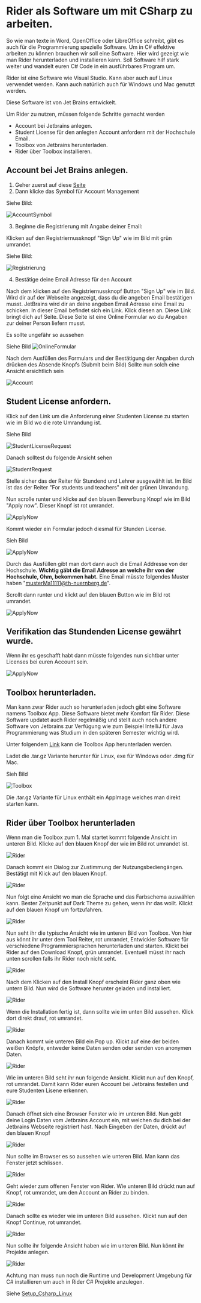 # Rider als Software um mit CSharp zu arbeiten.

So wie man texte in Word, OpenOffice oder LibreOffice schreibt, gibt es auch 
für die Programmierung spezielle Software. Um in C# effektive arbeiten zu können 
brauchen wir soll eine Software. Hier wird gezeigt wie man Rider herunterladen und
installieren kann. Soll Software hilf stark weiter und wandelt euren C# Code in
ein ausführbares Program um. 

Rider ist eine Software wie Visual Studio. Kann aber auch auf Linux verwendet werden.
Kann auch natürlich auch für Windows und Mac genutzt werden.

Diese Software ist von Jet Brains entwickelt.

Um Rider zu nutzen, müssen folgende Schritte gemacht werden

- Account bei Jetbrains anlegen.
- Student License für den anlegten Account anfordern mit der Hochschule Email.
- Toolbox von Jetbrains herunterladen.
- Rider über Toolbox installieren.

## Account bei Jet Brains anlegen.

1. Geher zuerst auf diese [Seite](https://www.jetbrains.com/) 
2. Dann klicke das Symbol für Account Management 

Siehe Bild:

![AccountSymbol](./pictures/p1.png)

3. Beginne die Registrierung mit Angabe deiner Email:

Klicken auf den Registriernussknopf "Sign Up" wie im Bild mit grün umrandet.

Siehe Bild:

![Registrierung](./pictures/p2.png)



4. Bestätige deine Email Adresse für den Account

Nach dem klicken auf den Registriernussknopf Button "Sign Up" wie im Bild. 
Wird dir auf der Webseite angezeigt, dass du die angeben Email bestätigen musst. 
JetBrains wird dir an deine angeben Email Adresse eine Email zu schicken.
In dieser Email befindet sich ein Link. Klick diesen an. Diese Link bringt dich auf Seite.
Diese Seite ist eine Online Formular wo du Angaben zur deiner Person liefern musst.

Es sollte ungefähr so aussehen

Siehe Bild 
![OnlineFormular](./pictures/p3.png) 

Nach dem Ausfüllen des Formulars und der Bestätigung der Angaben durch drücken des Absende Knopfs (Submit beim Bild)
Sollte nun solch eine Ansicht ersichtlich sein

![Account](./pictures/p4.png) 

## Student License anfordern.

Klick auf den Link um die Anforderung einer Studenten License zu starten wie im Bild 
wo die rote Umrandung ist.

Siehe Bild

![StudentLicenseRequest](./pictures/p5.png)

Danach solltest du folgende Ansicht sehen

![StudentRequest](./pictures/p6.png)

Stelle sicher das der Reiter für Stundend und Lehrer ausgewählt ist.
Im Bild ist das der Reiter "For students und teachers" mit der grünen Umrandung.

Nun scrolle runter und klicke auf den blauen Bewerbung Knopf wie im Bild "Apply now".
Dieser Knopf ist rot umrandet.

![ApplyNow](./pictures/p7.png)

Kommt wieder ein Formular jedoch diesmal für Stunden License.


Sieh Bild

![ApplyNow](./pictures/p8.png)

Durch das Ausfüllen gibt man dort dann auch die Email Addresse von der Hochschule.
**Wichtig gäbt die Email Adresse an welche ihr von der Hochschule, Ohm, bekommen habt.**
Eine Email müsste folgendes Muster haben "musterMa11111@th-nuernberg.de".

Scrollt dann runter und klickt auf den blauen Button wie im Bild rot umrandet.

![ApplyNow](./pictures/p9.png)


## Verifikation das Stundenden License gewährt wurde.

Wenn ihr es geschafft habt dann müsste folgendes nun sichtbar unter Licenses bei euren Account sein. 

![ApplyNow](./pictures/p10.png)

## Toolbox herunterladen.

Man kann zwar Rider auch so herunterladen jedoch gibt eine Software namens Toolbox App.
Diese Software bietet mehr Komfort für Rider. Diese Software updatet auch Rider regelmäßig und stellt auch noch
andere Software von Jetbrains zur Verfügung wie zum Beispiel IntelliJ für Java Programmierung was Studium in den späteren Semester wichtig wird.

Unter folgendem [Link](https://www.jetbrains.com/toolbox-app/) kann die Toolbox App herunterladen werden.

Ladet die .tar.gz Variante herunter für Linux, exe für Windows oder .dmg für Mac.

Sieh Bild 

![Toolbox](./pictures/p11.png)

Die .tar.gz Variante für Linux enthält ein AppImage welches man direkt starten kann.

## Rider über Toolbox herunterladen 

Wenn man die Toolbox zum 1. Mal startet kommt folgende Ansicht im unteren Bild.
Klicke auf den blauen Knopf der wie im Bild rot umrandet ist. 

![Rider](./pictures/p13.png)

Danach kommt ein Dialog zur Zustimmung der Nutzungsbediengängen.
Bestätigt mit Klick auf den blauen Knopf. 

![Rider](./pictures/p14.png)

Nun folgt eine Ansicht wo man die Sprache und das Farbschema auswählen kann.
Bester Zeitpunkt auf Dark Theme zu gehen, wenn ihr das wollt.
Klickt auf den blauen Knopf um fortzufahren.

![Rider](./pictures/p15.png)

Nun seht ihr die typische Ansicht wie im unteren Bild von Toolbox. Von hier aus
könnt ihr unter dem Tool Reiter, rot umrandet, Entwickler Software für verschiedene Programmiersprachen herunterladen und starten. Klickt bei Rider auf den Download Knopf, grün umrandet. Eventuell müsst ihr nach unten scrollen falls 
ihr Rider noch nicht seht.

![Rider](./pictures/p16.png)

Nach dem Klicken auf den Install Knopf erscheint Rider ganz oben wie untern Bild.
Nun wird die Software herunter geladen und installiert.

![Rider](./pictures/p17.png)

Wenn die Installation fertig ist, dann sollte wie im unten Bild aussehen.
Klick dort direkt drauf, rot umrandet.

![Rider](./pictures/p18.png)

Danach kommt wie unteren Bild ein Pop up. Klickt auf eine der beiden weißen Knöpfe, entweder keine Daten senden oder senden von anonymen Daten.

![Rider](./pictures/p19.png)

Wie im unteren Bild seht ihr nun folgende Ansicht. Klickt nun auf den Knopf, rot umrandet. Damit kann Rider euren Account bei Jetbrains festellen und eure Studenten Lisene erkennen.


![Rider](./pictures/p20.png)

Danach öffnet sich eine Browser Fenster wie im unteren Bild.
Nun gebt deine Login Daten vom Jetbrains Account ein, mit welchen du dich bei
der Jetbrains Webseite registriert hast. Nach Eingeben der Daten, drückt auf den 
blauen Knopf

![Rider](./pictures/p21.png)

Nun sollte im Browser es so aussehen wie unteren Bild.
Man kann das Fenster jetzt schlissen.

![Rider](./pictures/p22.png)

Geht wieder zum offenen Fenster von Rider.
Wie unteren Bild drückt nun auf Knopf, rot umrandet, um den Account an Rider zu binden.

![Rider](./pictures/p23.png)

Danach sollte es wieder wie im unteren Bild aussehen.
Klickt nun auf den Knopf Continue, rot umrandet.

![Rider](./pictures/p24.png)

Nun sollte ihr folgende Ansicht haben wie im unteren Bild.
Nun könnt ihr Projekte anlegen.

![Rider](./pictures/p25.png)

Achtung man muss nun noch die Runtime und Development Umgebung für C# installieren um auch in Rider C# Projekte anzulegen.

Siehe [Setup_Csharp_Linux](../Setup_Csharp_linux.md)
